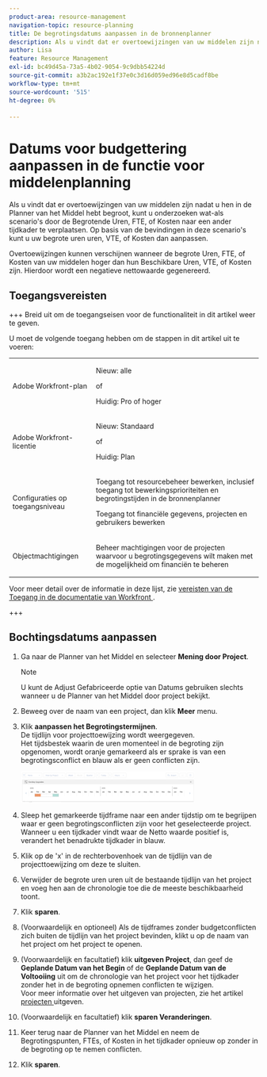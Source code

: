 ```yaml
---
product-area: resource-management
navigation-topic: resource-planning
title: De begrotingsdatums aanpassen in de bronnenplanner
description: Als u vindt dat er overtoewijzingen van uw middelen zijn nadat u hen in de Planner van het Middel hebt begroot, kunt u onderzoeken wat-als scenario's door de Begrotende Uren, FTE, of Kosten naar een ander tijdkader te verplaatsen. Op basis van de bevindingen in deze scenario's kunt u uw begrote uren uren, VTE, of Kosten dan aanpassen.
author: Lisa
feature: Resource Management
exl-id: bc49d45a-73a5-4b02-9054-9c9dbb54224d
source-git-commit: a3b2ac192e1f37e0c3d16d059ed96e8d5cadf8be
workflow-type: tm+mt
source-wordcount: '515'
ht-degree: 0%

---
```


# Datums voor budgettering aanpassen in de functie voor middelenplanning

Als u vindt dat er overtoewijzingen van uw middelen zijn nadat u hen in de Planner van het Middel hebt begroot, kunt u onderzoeken wat-als scenario&#39;s door de Begrotende Uren, FTE, of Kosten naar een ander tijdkader te verplaatsen. Op basis van de bevindingen in deze scenario&#39;s kunt u uw begrote uren uren, VTE, of Kosten dan aanpassen.

Overtoewijzingen kunnen verschijnen wanneer de begrote Uren, FTE, of Kosten van uw middelen hoger dan hun Beschikbare Uren, VTE, of Kosten zijn. Hierdoor wordt een negatieve nettowaarde gegenereerd.

## Toegangsvereisten

+++ Breid uit om de toegangseisen voor de functionaliteit in dit artikel weer te geven.

U moet de volgende toegang hebben om de stappen in dit artikel uit te voeren:

<table style="table-layout:auto"> 
 <col> 
 <col> 
 <tbody> 
  <tr> 
   <td role="rowheader">Adobe Workfront-plan</td> 
    <td><p>Nieuw: alle</p>
       <p>of</p>
       <p>Huidig: Pro of hoger</p> </td> 
  </tr> 
  <tr> 
   <td role="rowheader">Adobe Workfront-licentie</td> 
   <td><p>Nieuw: Standaard</p>
       <p>of</p>
       <p>Huidig: Plan</p></td> 
  </tr> 
  <tr> 
   <td role="rowheader">Configuraties op toegangsniveau</td> 
   <td> <p>Toegang tot resourcebeheer bewerken, inclusief toegang tot bewerkingsprioriteiten en begrotingstijden in de bronnenplanner</p> <p>Toegang tot financiële gegevens, projecten en gebruikers bewerken</p></td> 
  </tr> 
  <tr> 
   <td role="rowheader">Objectmachtigingen</td> 
   <td> <p>Beheer machtigingen voor de projecten waarvoor u begrotingsgegevens wilt maken met de mogelijkheid om financiën te beheren</p></td> 
  </tr> 
 </tbody> 
</table>

Voor meer detail over de informatie in deze lijst, zie [ vereisten van de Toegang in de documentatie van Workfront ](/help/quicksilver/administration-and-setup/add-users/access-levels-and-object-permissions/access-level-requirements-in-documentation.md).

+++

## Bochtingsdatums aanpassen

1. Ga naar de Planner van het Middel en selecteer **Mening door Project**.

   >[!NOTE]
   >
   >U kunt de Adjust Gefabriceerde optie van Datums gebruiken slechts wanneer u de Planner van het Middel door project bekijkt.

1. Beweeg over de naam van een project, dan klik **Meer** menu.
1. Klik **aanpassen het Begrotingstermijnen**.\
   De tijdlijn voor projecttoewijzing wordt weergegeven.\
   Het tijdsbestek waarin de uren momenteel in de begroting zijn opgenomen, wordt oranje gemarkeerd als er sprake is van een begrotingsconflict en blauw als er geen conflicten zijn.

   ![ Adjust in de begroting stellende data ](assets/rp-adjust-budgeting-dates-with-no-done-button-350x63.png)

1. Sleep het gemarkeerde tijdframe naar een ander tijdstip om te begrijpen waar er geen begrotingsconflicten zijn voor het geselecteerde project. Wanneer u een tijdkader vindt waar de Netto waarde positief is, verandert het benadrukte tijdkader in blauw.
1. Klik op de &#39;x&#39; in de rechterbovenhoek van de tijdlijn van de projecttoewijzing om deze te sluiten.
1. Verwijder de begrote uren uren uit de bestaande tijdlijn van het project en voeg hen aan de chronologie toe die de meeste beschikbaarheid toont.
1. Klik **sparen**.
1. (Voorwaardelijk en optioneel) Als de tijdframes zonder budgetconflicten zich buiten de tijdlijn van het project bevinden, klikt u op de naam van het project om het project te openen.
1. (Voorwaardelijk en facultatief) klik **uitgeven Project**, dan geef de **Geplande Datum van het Begin** of de **Geplande Datum van de Voltooiing** uit om de chronologie van het project voor het tijdkader zonder het in de begroting opnemen conflicten te wijzigen.\
   Voor meer informatie over het uitgeven van projecten, zie het artikel [ projecten ](../../manage-work/projects/manage-projects/edit-projects.md) uitgeven.

1. (Voorwaardelijk en facultatief) klik **sparen Veranderingen**.
1. Keer terug naar de Planner van het Middel en neem de Begrotingspunten, FTEs, of Kosten in het tijdkader opnieuw op zonder in de begroting op te nemen conflicten.
1. Klik **sparen**.
